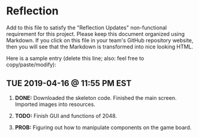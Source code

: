 # Reflection

Add to this file to satisfy the "Reflection Updates" non-functional requirement
for this project. Please keep this document organized using Markdown. If you
click on this file in your team's GitHub repository website, then you will see
that the Markdown is transformed into nice looking HTML.

Here is a sample entry (delete this line; also: feel free to copy/paste/modify):

## TUE 2019-04-16 @ 11:55 PM EST

1. **DONE:** Downloaded the skeleton code.
             Finished the main screen.
             Imported images into resources.

2. **TODO:** Finish GUI and functions of 2048. 

3. **PROB:** Figuring out how to manipulate components on the game board.